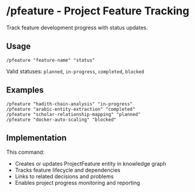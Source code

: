 # /pfeature - Project Feature Tracking

Track feature development progress with status updates.

## Usage
```
/pfeature "feature-name" "status"
```

Valid statuses: `planned`, `in-progress`, `completed`, `blocked`

## Examples
```
/pfeature "hadith-chain-analysis" "in-progress"
/pfeature "arabic-entity-extraction" "completed"
/pfeature "scholar-relationship-mapping" "planned"
/pfeature "docker-auto-scaling" "blocked"
```

## Implementation
This command:
- Creates or updates ProjectFeature entity in knowledge graph
- Tracks feature lifecycle and dependencies
- Links to related decisions and problems
- Enables project progress monitoring and reporting